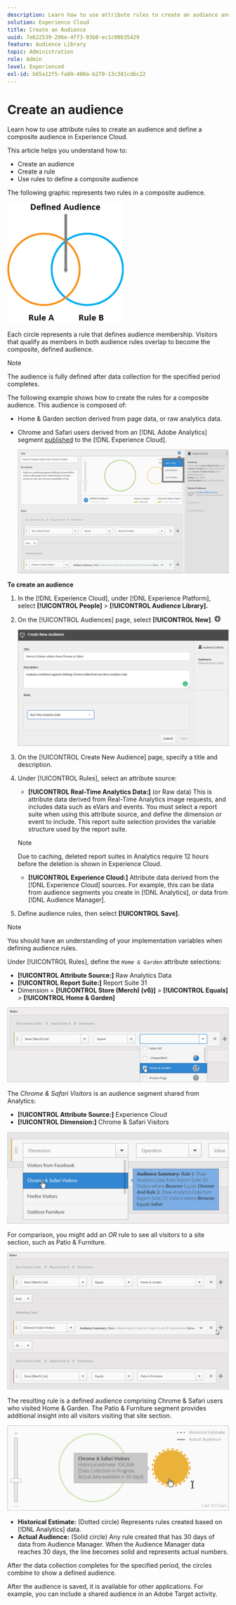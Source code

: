 ```yaml
---
description: Learn how to use attribute rules to create an audience and define a composite audience in Adobe Experience Cloud.
solution: Experience Cloud
title: Create an Audience 
uuid: 7e622539-296e-4ff3-93b0-ec1c08b35429
feature: Audience Library
topic: Administration
role: Admin
level: Experienced
exl-id: b65a12f5-fa89-400a-b279-13c381cd6c22
---
```

# Create an audience

Learn how to use attribute rules to create an audience and define a composite audience in Experience Cloud.

This article helps you understand how to:

* Create an audience
* Create a rule
* Use rules to define a composite audience

The following graphic represents two rules in a composite audience.

![Two rules in a composite audience](assets/audience_sharing.png)

Each circle represents a rule that defines audience membership. Visitors that qualify as members in both audience rules overlap to become the composite, defined audience.

>[!NOTE]
>
>The audience is fully defined after data collection for the specified period completes.

The following example shows how to create the rules for a composite audience. This audience is composed of:

* Home & Garden section derived from page data, or raw analytics data.
* Chrome and Safari users derived from an [!DNL Adobe Analytics] segment [published](audience-library.md#task_32FEEFE0B32E4E388CD4D892D727282A) to the [!DNL Experience Cloud].

  ![Create the rules for a composite audience](assets/audience_create.png) 

**To create an audience**

1. In the [!DNL Experience Cloud], under [!DNL Experience Platform], select **[!UICONTROL People]** > **[!UICONTROL Audience Library].**
1. On the [!UICONTROL Audiences] page, select **[!UICONTROL New]**. ![add](assets/add_icon_small.png)

   ![Step Result](assets/audience_create_new.png)

1. On the [!UICONTROL Create New Audience] page, specify a title and description.
1. Under [!UICONTROL Rules], select an attribute source:

   * **[!UICONTROL Real-Time Analytics Data:]** (or Raw data) This is attribute data derived from Real-Time Analytics image requests, and includes data such as eVars and events. You must select a report suite when using this attribute source, and define the dimension or event to include. This report suite selection provides the variable structure used by the report suite.
   >[!NOTE]
   >
   >Due to caching, deleted report suites in Analytics require 12 hours before the deletion is shown in Experience Cloud.

   * **[!UICONTROL Experience Cloud:]** Attribute data derived from the [!DNL Experience Cloud] sources. For example, this can be data from audience segments you create in [!DNL Analytics], or data from [!DNL Audience Manager].

1. Define audience rules, then select **[!UICONTROL Save].**

>[!NOTE]
>
>You should have an understanding of your implementation variables when defining audience rules.

Under [!UICONTROL Rules], define the *`Home & Garden`* attribute selections:

* **[!UICONTROL Attribute Source:]** Raw Analytics Data
* **[!UICONTROL Report Suite:]** Report Suite 31
* Dimension = **[!UICONTROL Store (Merch) (v6)]** > **[!UICONTROL Equals]** > **[!UICONTROL Home & Garden]**

![Attribute selections in Audience Library](assets/home_garden.png)

The *Chrome & Safari Visitors* is an audience segment shared from Analytics:

* **[!UICONTROL Attribute Source:]** Experience Cloud
* **[!UICONTROL Dimension:]** Chrome & Safari Visitors

![Chrome & Safari Visitors](assets/chrome_safari.png)

For comparison, you might add an *OR* rule to see all visitors to a site section, such as Patio & Furniture.

![OR rule for an audience](assets/audiences_rule_patio.png)

The resulting rule is a defined audience comprising Chrome & Safari users who visited Home & Garden. The Patio & Furniture segment provides additional insight into all visitors visiting that site section.

![Defined audience in Experience Cloud](assets/defined_audience.png)

* **Historical Estimate:** (Dotted circle) Represents rules created based on [!DNL Analytics] data.
* **Actual Audience:** (Solid circle) Any rule created that has 30 days of data from Audience Manager. When the Audience Manager data reaches 30 days, the line becomes solid and represents actual numbers.

After the data collection completes for the specified period, the circles combine to show a defined audience.

After the audience is saved, it is available for other applications. For example, you can include a shared audience in an Adobe Target activity.
